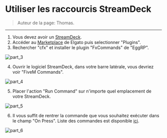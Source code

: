 # Utiliser les raccourcis StreamDeck

> Auteur de la page: Thomas.

---

1. Vous devez avoir un [StreamDeck](https://www.elgato.com/fr/fr/p/stream-deck-mk2-black).
2. Accéder au [Marketplace](https://marketplace.elgato.com/stream-deck) de Elgato puis selectionner "Plugins".
3. Rechercher "cfx" et installer le plugin "FxCommands" de "EggRP".

![part_3](../../../_media/streamdeck/part_3.png)

4. Ouvrir le logiciel StreamDeck, dans votre barre latérale, vous devriez voir "FiveM Commands".

![part_4](../../../_media/streamdeck/part_4.png)

5. Placer l'action "Run Command" sur n'importe quel emplacement de votre StreamDeck.

![part_5](../../../_media/streamdeck/part_5.png)

6. Il vous suffit de rentrer la commande que vous souhaitez exécuter dans le champ "On Press". Liste des commandes est disponible [ici](life/guides/commands.md).

![part_6](../../../_media/streamdeck/part_6.png)



